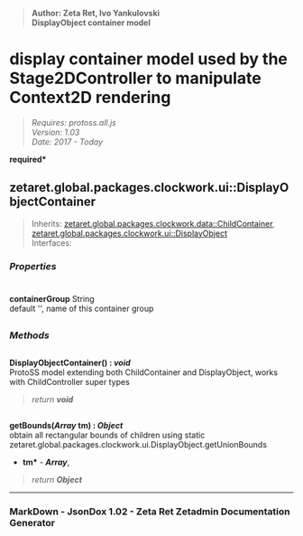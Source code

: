 > __Author: Zeta Ret, Ivo Yankulovski__  
> __DisplayObject container model__  
# display container model used by the Stage2DController to manipulate Context2D rendering  
> *Requires: protoss.all.js*  
> *Version: 1.03*  
> *Date: 2017 - Today*  

__required*__

## zetaret.global.packages.clockwork.ui::DisplayObjectContainer  
> Inherits: [zetaret.global.packages.clockwork.data::ChildContainer](../data/ChildContainer.md), [zetaret.global.packages.clockwork.ui::DisplayObject](DisplayObject.md)  
> Interfaces:   

### *Properties*  

#
__containerGroup__ String  
default '', name of this container group  


##
### *Methods*  

##
__DisplayObjectContainer() : *void*__  
ProtoSS model extending both ChildContainer and DisplayObject, works with ChildController super types  
> *return __void__*  

##
__getBounds(*Array* tm) : *Object*__  
obtain all rectangular bounds of children using static zetaret.global.packages.clockwork.ui.DisplayObject.getUnionBounds  
- __tm*__ - __*Array*__,   
> *return __Object__*  

---
### MarkDown - JsonDox 1.02 - Zeta Ret Zetadmin Documentation Generator
